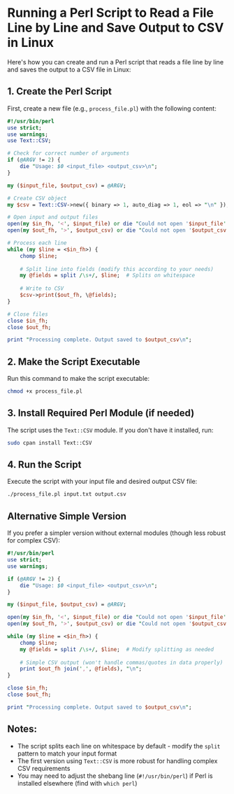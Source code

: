 # Running a Perl Script to Read a File Line by Line and Save Output to CSV in Linux

Here's how you can create and run a Perl script that reads a file line by line and saves the output to a CSV file in Linux:

## 1. Create the Perl Script

First, create a new file (e.g., `process_file.pl`) with the following content:

```perl
#!/usr/bin/perl
use strict;
use warnings;
use Text::CSV;

# Check for correct number of arguments
if (@ARGV != 2) {
    die "Usage: $0 <input_file> <output_csv>\n";
}

my ($input_file, $output_csv) = @ARGV;

# Create CSV object
my $csv = Text::CSV->new({ binary => 1, auto_diag => 1, eol => "\n" });

# Open input and output files
open(my $in_fh, '<', $input_file) or die "Could not open '$input_file': $!";
open(my $out_fh, '>', $output_csv) or die "Could not open '$output_csv': $!";

# Process each line
while (my $line = <$in_fh>) {
    chomp $line;
    
    # Split line into fields (modify this according to your needs)
    my @fields = split /\s+/, $line;  # Splits on whitespace
    
    # Write to CSV
    $csv->print($out_fh, \@fields);
}

# Close files
close $in_fh;
close $out_fh;

print "Processing complete. Output saved to $output_csv\n";
```

## 2. Make the Script Executable

Run this command to make the script executable:

```bash
chmod +x process_file.pl
```

## 3. Install Required Perl Module (if needed)

The script uses the `Text::CSV` module. If you don't have it installed, run:

```bash
sudo cpan install Text::CSV
```

## 4. Run the Script

Execute the script with your input file and desired output CSV file:

```bash
./process_file.pl input.txt output.csv
```

## Alternative Simple Version

If you prefer a simpler version without external modules (though less robust for complex CSV):

```perl
#!/usr/bin/perl
use strict;
use warnings;

if (@ARGV != 2) {
    die "Usage: $0 <input_file> <output_csv>\n";
}

my ($input_file, $output_csv) = @ARGV;

open(my $in_fh, '<', $input_file) or die "Could not open '$input_file': $!";
open(my $out_fh, '>', $output_csv) or die "Could not open '$output_csv': $!";

while (my $line = <$in_fh>) {
    chomp $line;
    my @fields = split /\s+/, $line;  # Modify splitting as needed
    
    # Simple CSV output (won't handle commas/quotes in data properly)
    print $out_fh join(',', @fields), "\n";
}

close $in_fh;
close $out_fh;

print "Processing complete. Output saved to $output_csv\n";
```

## Notes:
- The script splits each line on whitespace by default - modify the `split` pattern to match your input format
- The first version using `Text::CSV` is more robust for handling complex CSV requirements
- You may need to adjust the shebang line (`#!/usr/bin/perl`) if Perl is installed elsewhere (find with `which perl`)
